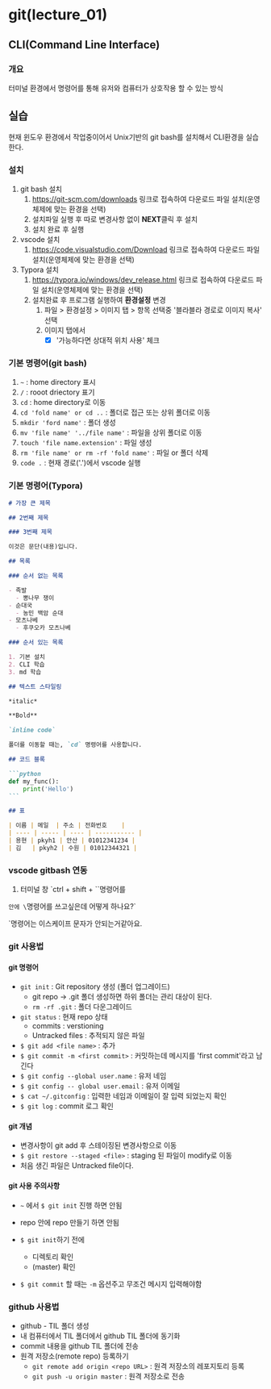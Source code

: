 # git(lecture_01)

## CLI(Command Line Interface)

### 개요

터미널 환경에서 명령어를 통해 유저와 컴퓨터가 상호작용 할 수 있는 방식

## 실습

현재 윈도우 환경에서 작업중이어서 Unix기반의 git bash를 설치해서 CLI환경을 실습한다.

### 설치

1. git bash 설치
   1. <https://git-scm.com/downloads> 링크로 접속하여 다운로드 파일 설치(운영체제에 맞는 환경을 선택)
   2. 설치파일 실행 후 따로 변경사항 없이 **NEXT**클릭 후 설치
   3. 설치 완료 후 실행
2. vscode 설치
   1. <https://code.visualstudio.com/Download> 링크로 접속하여 다운로드 파일 설치(운영체제에 맞는 환경을 선택)
3. Typora 설치
   1. <https://typora.io/windows/dev_release.html> 링크로 접속하여 다운로드 파일 설치(운영체제에 맞는 환경을 선택)
   2. 설치완료 후 프로그램 실행하여 **환경설정** 변경
      1. 파일 > 환경설정 > 이미지 탭 > 항목 선택중 '블라블라 경로로 이미지 복사' 선택
      2. 이미지 탭에서
         - [x] '가능하다면 상대적 위치 사용' 체크

### 기본 명령어(git bash)

1. `~` : home directory 표시
2. `/` : rooot driectory 표기
3. `cd` : home directory로 이동
4. `cd 'fold name' or cd ..` : 폴더로 접근 또는 상위 폴더로 이동
5. `mkdir 'ford name'` : 폴더 생성
6. `mv 'file name' '../file name'` : 파일을 상위 폴더로 이동
7. `touch 'file name.extension'` : 파일 생성
8. `rm 'file name' or rm -rf 'fold name'` : 파일 or 폴더 삭제
9. `code .` : 현재 경로('.')에서 vscode 실행

### 기본 명령어(Typora)

````markdown
# 가장 큰 제목

## 2번째 제목

### 3번째 제목

이것은 문단(내용)입니다.

## 목록

### 순서 없는 목록

- 족발
  - 뽕나무 쟁이
- 순대국
  - 농민 백암 순대
- 모츠나베
  - 후쿠오카 모츠나베

### 순서 있는 목록

1. 기본 설치
2. CLI 학습
3. md 학습

## 텍스트 스타일링

*italic*

**Bold**

`inline code`

폴더를 이동할 때는, `cd` 명령어를 사용합니다.

## 코드 블록

```python
def my_func():
	print('Hello')
```

## 표

| 이름 | 메일  | 주소 | 전화번호    |
| ---- | ----- | ---- | ----------- |
| 용현 | pkyh1 | 안산 | 01012341234 |
| 김   | pkyh2 | 수원 | 01012344321 |
````

### vscode gitbash 연동

1. 터미널 창 `ctrl + shift + \``명령어를

`안에 \`명령어를 쓰고싶은데 어떻게 하나요?`

`명령어는 이스케이프 문자가 안되는거같아요.

### git 사용법

#### git 명령어

- `git init` : Git repository 생성 (폴더 업그레이드)
  - git repo -> .git 폴더 생성하면 하위 폴더는 관리 대상이 된다.
  - `rm -rf .git` : 폴더 다운그레이드
- `git status` : 현재 repo 상태
  - commits : verstioning
  - Untracked files : 추적되지 않은 파일
- `$ git add <file name>` : 추가
- `$ git commit -m <first commit>` :  커밋하는데 메시지를 'first commit'라고 남긴다
- `$ git config --global user.name` : 유저 네임
- `$ git config -- global user.email` : 유저 이메일
- `$ cat ~/.gitconfig` : 입력한 네임과 이메일이 잘 입력 되었는지 확인
- `$ git log` : commit 로그 확인

#### git 개념

- 변경사항이 git add 후 스테이징된 변경사항으로 이동
- `$ git restore --staged <file>` : staging 된 파일이 modify로 이동
- 처음 생긴 파일은 Untracked file이다.

#### git 사용 주의사항

- `~` 에서 `$ git init` 진행 하면 안됨

- repo 안에 repo 만들기 하면 안됨

- `$ git init`하기 전에

  - 디렉토리 확인
  - (master) 확인

- `$ git commit` 할 때는 `-m` 옵션주고 무조건 메시지 입력해야함

  

### github 사용법

- github - TIL 폴더 생성
- 내 컴퓨터에서 TIL 폴더에서 github TIL 폴더에 동기화
- commit 내용을 github TIL 폴더에 전송
- 원격 저장소(remote repo) 등록하기
  - `git remote add origin <repo URL>` : 원격 저장소의 레포지토리 등록
  - `git push -u origin master` : 원격 저장소로 전송